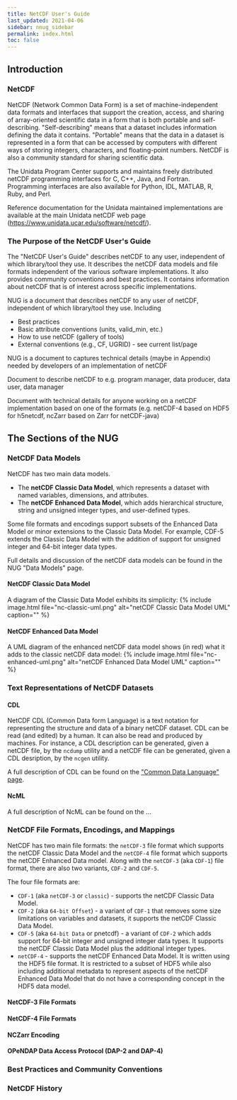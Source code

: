 ```yaml
---
title: NetCDF User's Guide 
last_updated: 2021-04-06
sidebar: nnug_sidebar
permalink: index.html
toc: false
---
```


## Introduction
### NetCDF

<!-- NOTE:
Text mainly from [netCDF home page](https://www.unidata.ucar.edu/software/netcdf/),
self-describing and portable bit from NUG/guide.md#netcdf_purpose
-->

NetCDF (Network Common Data Form) is a set of
machine-independent data formats and interfaces
that support the creation, access, and sharing
of array-oriented scientific data
in a form that is both portable and self-describing.
"Self-describing" means that a dataset includes information defining the data it contains.
"Portable" means that the data in a dataset is represented in a form that can be accessed
by computers with different ways of storing integers, characters, and floating-point numbers.
NetCDF is also a community standard for sharing scientific data.

The Unidata Program Center supports and maintains freely distributed
netCDF programming interfaces for C, C++, Java, and Fortran.
Programming interfaces are also available
for Python, IDL, MATLAB, R, Ruby, and Perl.

Reference documentation for the Unidata maintained implementations
are available at the main Unidata netCDF web page (https://www.unidata.ucar.edu/software/netcdf/).

### The Purpose of the NetCDF User's Guide

The "NetCDF User's Guide" describes netCDF to any user,
independent of which library/tool they use.
It describes the netCDF data models and file formats
independent of the various software implementations.
It also provides community conventions and best practices.
It contains information about netCDF that is of interest across specific implementations.

<!-- NOTE:
Text from Roadmap.md
-->

NUG is a document that describes netCDF to any user of netCDF,
independent of which library/tool they use. Including

* Best practices
* Basic attribute conventions (units, valid_min, etc.)
* How to use netCDF (gallery of tools)
* External conventions (e.g., CF, UGRID) - see current list/page

NUG is a document to captures technical details
(maybe in Appendix) needed by developers of an implementation of netCDF

Document to describe netCDF to e.g. program manager, data producer,
data user, data manager

Document with technical details for anyone working
on a netCDF implementation
based on one of the formats
(e.g. netCDF-4 based on HDF5 for h5netcdf,
ncZarr based on Zarr for netCDF-java)

## The Sections of the NUG
### NetCDF Data Models
NetCDF has two main data models.
* The **netCDF Classic Data Model**, which represents a dataset with named variables, dimensions, and attributes.
* The **netCDF Enhanced Data Model**, which adds hierarchical structure, string and unsigned integer types, and user-defined types.

Some file formats and encodings support subsets of the Enhanced Data Model
or minor extensions to the Classic Data Model.
For example, CDF-5 extends the Classic Data Model with the addition of
support for unsigned integer and 64-bit integer data types.

Full details and discussion of the netCDF data models can be found in the NUG "Data Models" page.

#### NetCDF Classic Data Model

A diagram of the Classic Data Model exhibits its simplicity:
{% include image.html file="nc-classic-uml.png" alt="netCDF Classic Data Model UML" caption="" %}

#### NetCDF Enhanced Data Model

A UML diagram of the enhanced netCDF data model
shows (in red) what it adds to the classic netCDF data model:
{% include image.html file="nc-enhanced-uml.png" alt="netCDF Enhanced Data Model UML" caption="" %}

### Text Representations of NetCDF Datasets

#### CDL

NetCDF CDL (Common Data form Language) is a text notation for representing the structure and data of a binary netCDF dataset.
CDL can be read (and edited) by a human. It can also be read and produced by machines. For instance, a CDL description can be generated, given a netCDF file, by the `ncdump` utility and a netCDF file can be generated, given a CDL desription, by the `ncgen` utility.

[//]: # (TODO: Add a simple example of CDL)

A full description of CDL can be found on the ["Common Data Language" page](cdl.html).

#### NcML

[//]: # (TODO: Decide if NcML should be included in the NUG. And what should be pulled from netCDF-Java.)
A full description of NcML can be found on the ...

### NetCDF File Formats, Encodings, and Mappings

NetCDF has two main file formats:
the `netCDF-3` file format which supports the netCDF Classic Data Model
and the `netCDF-4` file format which supports the netCDF Enhanced Data model.
Along with the `netCDF-3` (aka `CDF-1`) file format, there are also two variants, `CDF-2` and `CDF-5`.

The four file formats are:
* `CDF-1` (aka `netCDF-3` or `classic`) - supports the netCDF Classic Data Model.
* `CDF-2` (aka `64-bit Offset`) - a variant of `CDF-1` that removes some size limitations on variables and datasets, it supports the netCDF Classic Data Model.
* `CDF-5` (aka `64-bit Data` or pnetcdf) - a variant of `CDF-2` which adds support for 64-bit integer and unsigned integer data types. It supports the netCDF Classic Data Model plus the additional integer types.
* `netCDF-4` - supports the netCDF Enhanced Data Model. It is written using the HDF5 file format. It is restricted to a subset of HDF5 while also including additional metadata to represent aspects of the netCDF Enhanced Data Model that do not have a corresponding concept in the HDF5 data model.

#### NetCDF-3 File Formats

#### NetCDF-4 File Formats

#### NCZarr Encoding

#### OPeNDAP Data Access Protocol (DAP-2 and DAP-4)

### Best Practices and Community Conventions

### NetCDF History